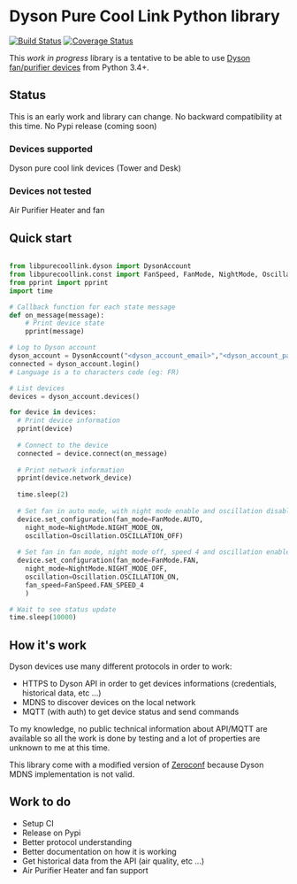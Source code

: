 # Dyson Pure Cool Link Python library

[![Build Status](https://travis-ci.org/CharlesBlonde/libpurecoollink.svg?branch=master)](https://travis-ci.org/CharlesBlonde/libpurecoollink) [![Coverage Status](https://coveralls.io/repos/github/CharlesBlonde/libpurecoollink/badge.svg?branch=master)](https://coveralls.io/github/CharlesBlonde/libpurecoollink?branch=master)

This *work in progress* library is a tentative to be able to use [Dyson fan/purifier devices](http://www.dyson.com/air-treatment/purifiers/dyson-pure-hot-cool-link.aspx) from Python 3.4+.

## Status

This is an early work and library can change. No backward compatibility at this time.
No Pypi release (coming soon)

### Devices supported

Dyson pure cool link devices (Tower and Desk)

### Devices not tested

Air Purifier Heater and fan

## Quick start

```python

from libpurecoollink.dyson import DysonAccount
from libpurecoollink.const import FanSpeed, FanMode, NightMode, Oscillation, FanState
from pprint import pprint
import time

# Callback function for each state message
def on_message(message):
    # Print device state
    pprint(message)

# Log to Dyson account
dyson_account = DysonAccount("<dyson_account_email>","<dyson_account_password>","<language>")
connected = dyson_account.login()
# Language is a to characters code (eg: FR)

# List devices
devices = dyson_account.devices()

for device in devices:
  # Print device information
  pprint(device)
  
  # Connect to the device
  connected = device.connect(on_message)
  
  # Print network information
  pprint(device.network_device)
    
  time.sleep(2)
  
  # Set fan in auto mode, with night mode enable and oscillation disable
  device.set_configuration(fan_mode=FanMode.AUTO, 
    night_mode=NightMode.NIGHT_MODE_ON, 
    oscillation=Oscillation.OSCILLATION_OFF)
  
  # Set fan in fan mode, night mode off, speed 4 and oscillation enable
  device.set_configuration(fan_mode=FanMode.FAN, 
    night_mode=NightMode.NIGHT_MODE_OFF, 
    oscillation=Oscillation.OSCILLATION_ON,
    fan_speed=FanSpeed.FAN_SPEED_4
    )

# Wait to see status update
time.sleep(10000)
```

## How it's work

Dyson devices use many different protocols in order to work:

* HTTPS to Dyson API in order to get devices informations (credentials, historical data, etc ...)
* MDNS to discover devices on the local network
* MQTT (with auth) to get device status and send commands

To my knowledge, no public technical information about API/MQTT are available so all the work is done by testing and a lot of properties are unknown to me at this time.

This library come with a modified version of [Zeroconf](https://github.com/jstasiak/python-zeroconf) because Dyson MDNS implementation is not valid.

## Work to do

* Setup CI
* Release on Pypi
* Better protocol understanding
* Better documentation on how it is working
* Get historical data from the API (air quality, etc ...)
* Air Purifier Heater and fan support
